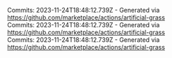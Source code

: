 Commits: 2023-11-24T18:48:12.739Z - Generated via https://github.com/marketplace/actions/artificial-grass
<br>
Commits: 2023-11-24T18:48:12.739Z - Generated via https://github.com/marketplace/actions/artificial-grass
<br>
Commits: 2023-11-24T18:48:12.739Z - Generated via https://github.com/marketplace/actions/artificial-grass
<br>
